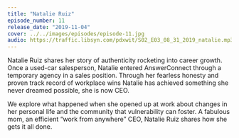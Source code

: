 ```yaml
---
title: "Natalie Ruiz"
episode_number: 11
release_date: "2019-11-04"
cover: ../../images/episodes/episode-11.jpg
audio: https://traffic.libsyn.com/pdxwit/S02_E03_08_31_2019_natalie.mp3
---
```

Natalie Ruiz shares her story of authenticity rocketing into career growth. Once a used-car salesperson, Natalie entered AnswerConnect through a temporary agency in a sales position. Through her fearless honesty and proven track record of workplace wins Natalie has achieved something she never dreamed possible, she is now CEO.

We explore what happened when she opened up at work about changes in her personal life and the community that vulnerability can foster. A fabulous mom, an efficient “work from anywhere” CEO, Natalie Ruiz shares how she gets it all done.
